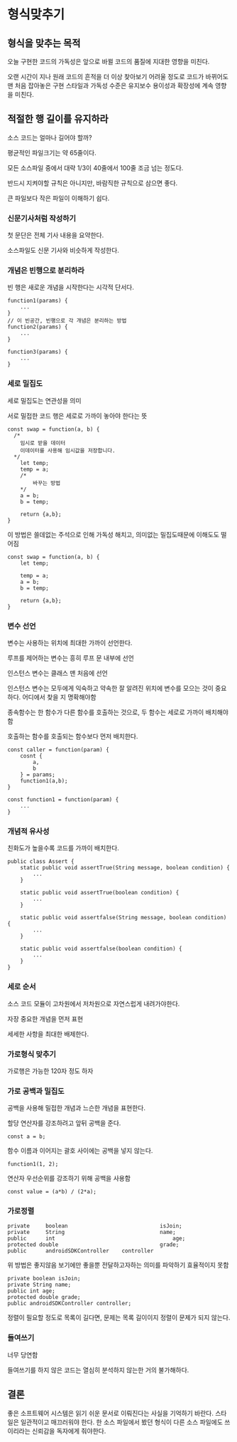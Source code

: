 # 형식맞추기

## 형식을 맞추는 목적

오늘 구현한 코드의 가독성은 앞으로 바뀔 코드의 품질에 지대한 영향을 미친다. 

오랜 시간이 지나 원래 코드의 흔적을 더 이상 찾아보기 어려울 정도로 코드가 바뀌어도 맨 처음 잡아놓은 구현 스타일과 가독성 수준은 유지보수 용이성과 확장성에 계속 영향을 미친다.



## 적절한 행 길이를 유지하라

소스 코드는 얼마나 길어야 할까? 

평균적인 파일크기는 약 65줄이다.

모든 소스파일 중에서 대략 1/3이 40줄에서 100줄 조금 넘는 정도다.

반드시 지켜야할 규칙은 아니지만, 바람직한 규칙으로 삼으면 좋다.

큰 파일보다 작은 파일이 이해하기 쉽다.



### 신문기사처럼 작성하기

첫 문단은 전체 기사 내용을 요약한다.

소스파일도 신문 기사와 비슷하게 작성한다.



### 개념은 빈행으로 분리하라

빈 행은 새로운 개념을 시작한다는 시각적 단서다.

```
function1(params) {
	...
}
// 이 빈공간, 빈행으로 각 개념은 분리하는 방법
function2(params) {
	...
}

function3(params) {
	...
}
```



### 세로 밀집도

세로 밀집도는 연관성을 의미

서로 밀접한 코드 행은 세로로 가까이 놓아야 한다는 뜻



```
const swap = function(a, b) {
  /*
    임시로 받을 데이터
    이데이터를 사용해 임시값을 저장합니다.
  */
	let temp;
	temp = a;
	/*
		바꾸는 방법
	*/
	a = b;
	b = temp;
	
	return {a,b};
}
```

이 방법은 쓸데없는 주석으로 인해 가독성 해치고, 의미없는 밀집도때문에 이해도도 떨어짐

```
const swap = function(a, b) {
 	let temp;
	
	temp = a;
	a = b;
	b = temp;
	
	return {a,b};
}
```



### 변수 선언

변수는 사용하는 위치에 최대한 가까이 선언한다.

루프를 제어하는 변수는 흥히 루프 문 내부에 선언

인스턴스 변수는 클래스 맨 처음에 선언

인스턴스 변수는 모두에게 익숙하고 약속한 잘 알려진 위치에 변수를 모으는 것이 중요하다. 어디에서 찾을 지 명확해야함

종속함수는 한 함수가 다른 함수를 호출하는 것으로, 두 함수는  세로로 가까이 배치해야함

호출하는 함수를 호출되는 함수보다 먼저 배치한다.



```
const caller = function(param) {
	cosnt {
		a, 
		b
	} = params;
	function1(a,b);
}

const function1 = function(param) {
	...
}
```



### 개념적 유사성

친화도가 높을수록 코드를 가까이 배치한다.

```
public class Assert {
	static public void assertTrue(String message, boolean condition) {
		...
	}
	
	static public void assertTrue(boolean condition) {
		...
	}
	
	static public void assertfalse(String message, boolean condition) {
		...
	}
	
	static public void assertfalse(boolean condition) {
		...
	}
}
```



### 세로 순서

소스 코드 모듈이 고차원에서 저차원으로 자연스럽게 내려가야한다.

자장 중요한 개념을 먼저 표현

세세한 사항을 최대한 배제한다.



### 가로형식 맞추기 

가로행은 가능한 120자 정도 하자



### 가로 공백과 밀집도

공백을 사용해 밀접한 개념과 느슨한 개념을 표현한다.

할당 연산자를 강조하려고 앞뒤 공백을 준다.

```
const a = b;
```

함수 이름과 이어지는 괄호 사이에는 공백을 넣지 않는다.

```
function1(1, 2);
```

연산자 우선순위를 강조하기 위해 공백을 사용함

```
const value = (a*b) / (2*a);
```



### 가로정렬

```
private 	boolean 							isJoin;
private 	String 								name;
public 		int										age;
protected double 								grade;
public 		androidSDKController	controller
```

위 방법은 좋지않음 보기에만 좋을뿐 전달하고자하는 의미를 파악하기 효율적이지 못함

```
private boolean isJoin;
private String name;
public int age;
protected double grade;
public androidSDKController	controller;
```

정렬이 필요할 정도로 목록이 길다면, 문제는 목록 길이이지 정렬이 문제가 되지 않는다.



### 들여쓰기

너무 당연함

들여쓰기를 하지 않은 코드는 열심히 분석하지 않는한 거의 불가해하다.





## 결론

좋은 소프트웨어 시스템은 읽기 쉬운 문서로 이뤄진다는 사실을 기억하기 바란다. 스타일은 일관적이고 매끄러워야 한다. 한 소스 파일에서 봤던 형식이 다른 소스 파일에도 쓰이리라는 신뢰감을 독자에게 줘야한다.

